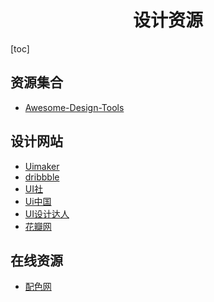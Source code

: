 <h1 align="center">设计资源</h1>

[toc]

## 资源集合
* [Awesome-Design-Tools](https://github.com/LisaDziuba/Awesome-Design-Tools)


## 设计网站
* [Uimaker](http://www.uimaker.com)
* [dribbble](https://dribbble.com)
* [UI社](https://www.uishe.cn)
* [Ui中国](https://www.ui.cn)
* [UI设计达人](http://www.shejidaren.com)
* [花瓣网](https://huaban.com)

## 在线资源
* [配色网](http://tool.c7sky.com/webcolor/)